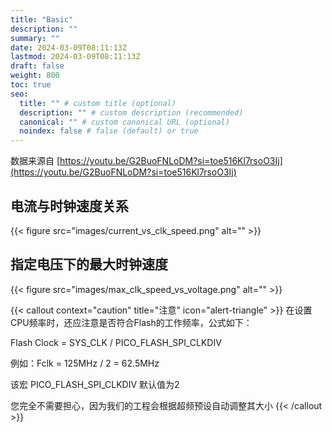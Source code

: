 ```yaml
---
title: "Basic"
description: ""
summary: ""
date: 2024-03-09T08:11:13Z
lastmod: 2024-03-09T08:11:13Z
draft: false
weight: 800
toc: true
seo:
  title: "" # custom title (optional)
  description: "" # custom description (recommended)
  canonical: "" # custom canonical URL (optional)
  noindex: false # false (default) or true
---
```


数据来源自 [https://youtu.be/G2BuoFNLoDM?si=toe516Kl7rsoO3Ij](https://youtu.be/G2BuoFNLoDM?si=toe516Kl7rsoO3Ij)

## 电流与时钟速度关系

{{< figure src="images/current_vs_clk_speed.png" alt="" >}}

## 指定电压下的最大时钟速度

{{< figure src="images/max_clk_speed_vs_voltage.png" alt="" >}}

{{< callout context="caution" title="注意" icon="alert-triangle" >}}
在设置CPU频率时，还应注意是否符合Flash的工作频率，公式如下：

Flash Clock = SYS_CLK / PICO_FLASH_SPI_CLKDIV

例如：Fclk = 125MHz / 2 = 62.5MHz

该宏 PICO_FLASH_SPI_CLKDIV 默认值为2

您完全不需要担心，因为我们的工程会根据超频预设自动调整其大小
{{< /callout >}}